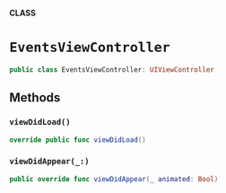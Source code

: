 **CLASS**

# `EventsViewController`

```swift
public class EventsViewController: UIViewController
```

## Methods
### `viewDidLoad()`

```swift
override public func viewDidLoad()
```

### `viewDidAppear(_:)`

```swift
public override func viewDidAppear(_ animated: Bool)
```
